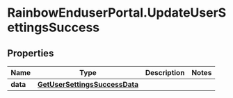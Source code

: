 # RainbowEnduserPortal.UpdateUserSettingsSuccess

## Properties

Name | Type | Description | Notes
------------ | ------------- | ------------- | -------------
**data** | [**GetUserSettingsSuccessData**](GetUserSettingsSuccessData.md) |  | 


